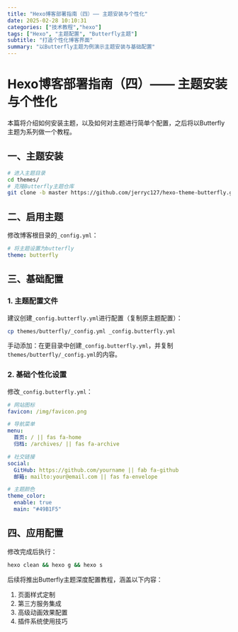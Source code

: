 ```yaml
---
title: "Hexo博客部署指南（四）—— 主题安装与个性化"
date: 2025-02-28 10:10:31
categories: ["技术教程","hexo"]
tags: ["Hexo", "主题配置", "Butterfly主题"]
subtitle: "打造个性化博客界面"
summary: "以Butterfly主题为例演示主题安装与基础配置"
---
```

# Hexo博客部署指南（四）—— 主题安装与个性化
本篇将介绍如何安装主题，以及如何对主题进行简单个配置，之后将以Butterfly主题为系列做一个教程。

## 一、主题安装

```bash blog根目录
# 进入主题目录
cd themes/
# 克隆Butterfly主题仓库
git clone -b master https://github.com/jerryc127/hexo-theme-butterfly.git butterfly
```

## 二、启用主题

修改博客根目录的`_config.yml`：

```yaml _config.yml
# 将主题设置为butterfly
theme: butterfly
```

## 三、基础配置

### 1. 主题配置文件
建议创建`_config.butterfly.yml`进行配置（复制原主题配置）：

```bash blog根目录
cp themes/butterfly/_config.yml _config.butterfly.yml
```
手动添加：在更目录中创建`_config.butterfly.yml`，并复制`themes/butterfly/_config.yml`的内容。

### 2. 基础个性化设置
修改`_config.butterfly.yml`：

```yaml _config.butterfly.yml
# 网站图标
favicon: /img/favicon.png

# 导航菜单
menu:
  首页: / || fas fa-home
  归档: /archives/ || fas fa-archive

# 社交链接
social:
  GitHub: https://github.com/yourname || fab fa-github
  邮箱: mailto:your@email.com || fas fa-envelope

# 主题颜色
theme_color:
  enable: true
  main: "#49B1F5"
```

## 四、应用配置
修改完成后执行：

```bash blog根目录
hexo clean && hexo g && hexo s
```

后续将推出Butterfly主题深度配置教程，涵盖以下内容：
1. 页面样式定制
2. 第三方服务集成
3. 高级动画效果配置
4. 插件系统使用技巧